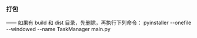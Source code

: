 ### 打包
—— 如果有 build 和 dist 目录，先删除，再执行下列命令：
pyinstaller --onefile --windowed --name TaskManager main.py
